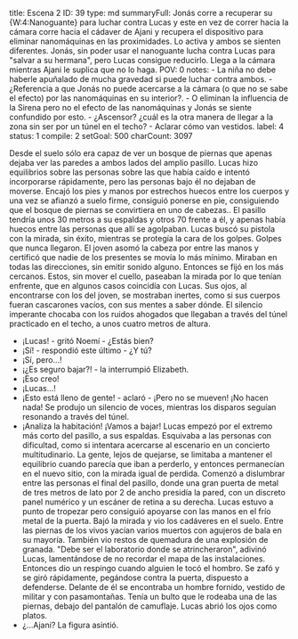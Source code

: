 title:          Escena 2
ID:             39
type:           md
summaryFull:    Jonás corre a recuperar su {W:4:Nanoguante} para luchar contra Lucas y este en vez de correr hacia la cámara corre hacia el cádaver de Ajani y recupera el dispositivo para eliminar nanomáquinas en las proximidades. Lo activa y ambos se sienten diferentes. Jonás, sin poder usar el nanoguante lucha contra Lucas para "salvar a su hermana", pero Lucas consigue reducirlo. Llega a la cámara mientras Ajani le suplica que no lo haga.
POV:            0
notes:          - La niña no debe haberle apuñalado de mucha gravedad si puede luchar contra ambos.
                - ¿Referencia a que Jonás no puede acercarse a la cámara (o que no se sabe el efecto) por las nanomáquinas en su interior?.
                - O eliminan la influencia de la Sirena pero no el efecto de las nanomáquinas y Jonás se siente confundido por esto.
                - ¿Ascensor? ¿cuál es la otra manera de llegar a la zona sin ser por un túnel en el techo?
                - Aclarar cómo van vestidos.
label:          4
status:         1
compile:        2
setGoal:        500
charCount:      3097


Desde el suelo sólo era capaz de ver un bosque de piernas que apenas dejaba ver las paredes a ambos lados del amplio pasillo.
Lucas hizo equilibrios sobre las personas sobre las que había caído e intentó incorporarse rápidamente, pero las personas bajo él no dejaban de moverse.
Encajó los pies y manos por estrechos huecos entre los cuerpos y una vez se afianzó a suelo firme, consiguió ponerse en pie, consiguiendo que el bosque de piernas se convirtiera en uno de cabezas.. El pasillo tendría unos 30 metros a su espaldas y otros 70 frente a él, y apenas había huecos entre las personas que allí se agolpaban.
Lucas buscó su pistola con la mirada, sin éxito, mientras se protegía la cara de los golpes.
Golpes que nunca llegaron.
El joven asomó la cabeza por entre las manos y certificó que nadie de los presentes se movía lo más mínimo. Miraban en todas las direcciones, sin emitir sonido alguno.
Entonces se fijó en los más cercanos. Estos, sin mover el cuello, paseaban la mirada por lo que tenían enfrente, que en algunos casos coincidía con Lucas. Sus ojos, al encontrarse con los del joven, se mostraban inertes, como si sus cuerpos fueran cascarones vacíos, con sus mentes a saber dónde.
El silencio imperante chocaba con los ruidos ahogados que llegaban a través del túnel practicado en el techo, a unos cuatro metros de altura.
- ¡Lucas! - gritó Noemí - ¿Estás bien?
- ¡Sí! - respondió este último - ¿Y tú?
- ¡Sí, pero...!
- ¡¿Es seguro bajar?! - la interrumpió Elizabeth.
- ¡Eso creo!
- ¡Lucas...!
- ¡Esto está lleno de gente! - aclaró - ¡Pero no se mueven! ¡No hacen nada!
Se produjo un silencio de voces, mientras los disparos seguían resonando a través del túnel.
- ¡Analiza la habitación! ¡Vamos a bajar!
Lucas empezó por el extremo más corto del pasillo, a sus espaldas. Esquivaba a las personas con dificultad, como si intentara acercarse al escenario en un concierto multitudinario.
La gente, lejos de quejarse, se limitaba a mantener el equilibrio cuando parecía que iban a perderlo, y entonces permanecían en el nuevo sitio, con la mirada igual de perdida.
Comenzó a dislumbrar entre las personas el final del pasillo, donde una gran puerta de metal de tres metros de lato por 2 de ancho presidía la pared, con un discreto panel numérico y un escáner de retina a su derecha.
Lucas estuvo a punto de tropezar pero consiguió apoyarse con las manos en el frío metal de la puerta. Bajó la mirada y vio los cadáveres en el suelo.
Entre las piernas de los vivos yacían varios muertos con agujeros de bala en su mayoría. También vio restos de quemadura de una explosión de granada.
"Debe ser el laboratorio donde se atrincheraron", adivinó Lucas, lamentándose de no recordar el mapa de las instalaciones.
Entonces dio un respingo cuando alguien le tocó el hombro. Se zafó y se giró rápidamente, pegándose contra la puerta, dispuesto a defenderse.
Delante de él se encontraba un hombre fornido, vestido de militar y con pasamontañas. Tenía un bulto que le rodeaba una de las piernas, debajo del pantalón de camuflaje.
Lucas abrió los ojos como platos.
- ¿...Ajani?
La figura asintió.